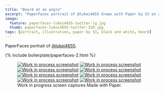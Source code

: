 ```yaml
---
title: "Beard at an angle"
excerpt: "PaperFaces portrait of @lukei4655 drawn with Paper by 53 on an iPad."
image: 
  feature: paperfaces-lukei4655-twitter-lg.jpg
  thumb: paperfaces-lukei4655-twitter-150.jpg
tags: [portrait, illustration, paper by 53, black and white, beard]
---
```


PaperFaces portrait of [@lukei4655](http://twitter.com/lukei4655).

{% include boilerplate/paperfaces-2.html %}

<figure class="third">
  <a href="{{ site.url }}/images/paperfaces-lukei4655-process-1-lg.jpg"><img src="{{ site.url }}/images/paperfaces-lukei4655-process-1-600.jpg" alt="Work in process screenshot"></a>
  <a href="{{ site.url }}/images/paperfaces-lukei4655-process-2-lg.jpg"><img src="{{ site.url }}/images/paperfaces-lukei4655-process-2-600.jpg" alt="Work in process screenshot"></a>
  <a href="{{ site.url }}/images/paperfaces-lukei4655-process-3-lg.jpg"><img src="{{ site.url }}/images/paperfaces-lukei4655-process-3-600.jpg" alt="Work in process screenshot"></a>
  <a href="{{ site.url }}/images/paperfaces-lukei4655-process-4-lg.jpg"><img src="{{ site.url }}/images/paperfaces-lukei4655-process-4-600.jpg" alt="Work in process screenshot"></a>
  <a href="{{ site.url }}/images/paperfaces-lukei4655-process-5-lg.jpg"><img src="{{ site.url }}/images/paperfaces-lukei4655-process-5-600.jpg" alt="Work in process screenshot"></a>
  <a href="{{ site.url }}/images/paperfaces-lukei4655-process-6-lg.jpg"><img src="{{ site.url }}/images/paperfaces-lukei4655-process-6-600.jpg" alt="Work in process screenshot"></a>
  <a href="{{ site.url }}/images/paperfaces-lukei4655-process-7-lg.jpg"><img src="{{ site.url }}/images/paperfaces-lukei4655-process-7-600.jpg" alt="Work in process screenshot"></a>
  <a href="{{ site.url }}/images/paperfaces-lukei4655-process-8-lg.jpg"><img src="{{ site.url }}/images/paperfaces-lukei4655-process-8-600.jpg" alt="Work in process screenshot"></a>
  <figcaption>Work in progress screen captures Made with Paper.</figcaption>
</figure>
